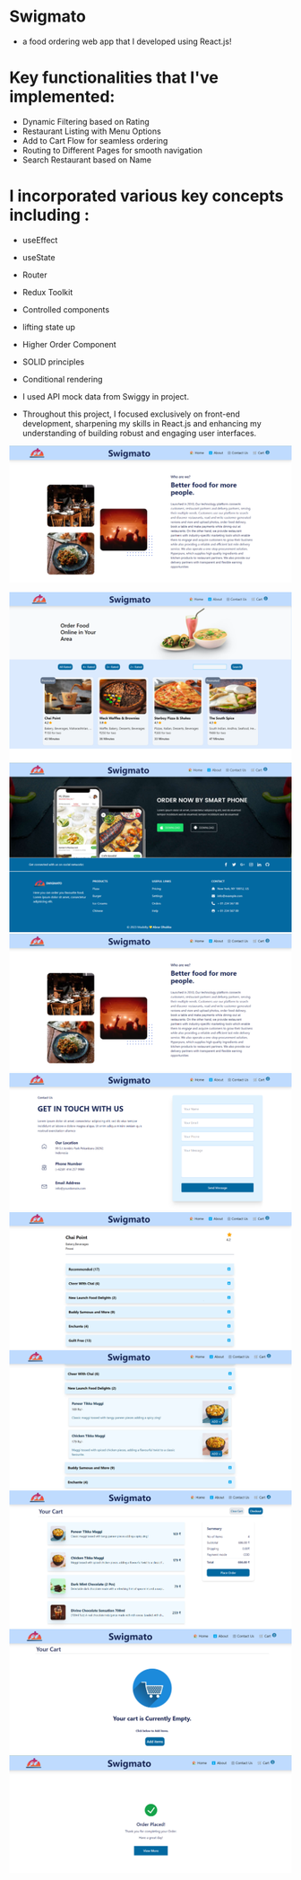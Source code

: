 # Swigmato 
 - a food ordering web app that I developed using React.js!

# Key functionalities that I've implemented:
 - Dynamic Filtering based on Rating
 - Restaurant Listing with Menu Options
 - Add to Cart Flow for seamless ordering
 - Routing to Different Pages for smooth navigation
 - Search Restaurant based on Name

# I incorporated various key concepts including :
 - useEffect
 - useState
 - Router
 - Redux Toolkit
 - Controlled components
 - lifting state up
 - Higher Order Component
 - SOLID principles
 - Conditional rendering


 - I used API mock data from Swiggy in project.
 - Throughout this project, I focused exclusively on front-end development, sharpening my skills in React.js and enhancing my understanding of building robust and engaging user interfaces.

![Alt text](src/utilities/Screenshots/AboutUs.png)

![Alt text](src/utilities/Screenshots/HomePage.png)
![Alt text](src/utilities/Screenshots/FooterPage.png)
![Alt text](src/utilities/Screenshots/AboutUs.png)
![Alt text](src/utilities/Screenshots/ContactUs.png)
![Alt text](src/utilities/Screenshots/MenuPage.png)
![Alt text](src/utilities/Screenshots/MenuPage01.png)
![Alt text](src/utilities/Screenshots/CartPage.png)
![Alt text](src/utilities/Screenshots/ClearCart.png)
![Alt text](src/utilities/Screenshots/OrderConf.png)